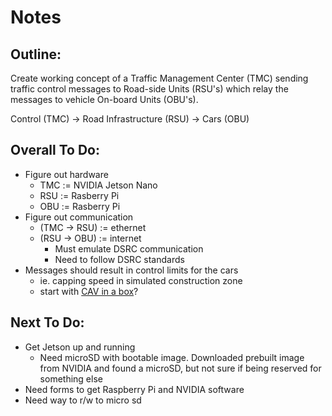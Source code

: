# Notes

## Outline:
Create working concept of a Traffic Management Center (TMC) sending traffic control messages to Road-side Units (RSU's) which relay the messages to vehicle On-board Units (OBU's).

Control (TMC) -> Road Infrastructure (RSU) -> Cars (OBU)

## Overall To Do:
- Figure out hardware
    - TMC := NVIDIA Jetson Nano
    - RSU := Rasberry Pi
    - OBU := Rasberry Pi
- Figure out communication
    - (TMC -> RSU) := ethernet
    - (RSU -> OBU) := internet
        - Must emulate DSRC communication
        - Need to follow DSRC standards
- Messages should result in control limits for the cars 
    - ie. capping speed in simulated construction zone
    - start with [CAV in a box](https://github.com/usdot-fhwa-stol/cav-education/tree/develop/cav_box/faust/models)?

## Next To Do:
- Get Jetson up and running
    - Need microSD with bootable image. Downloaded prebuilt image from NVIDIA and found a microSD, but not sure if being reserved for something else
- Need forms to get Raspberry Pi and NVIDIA software
- Need way to r/w to micro sd